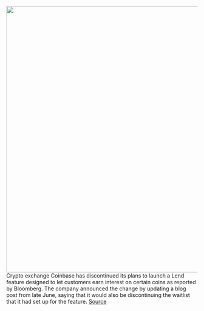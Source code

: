 <img src='https://cdn.vox-cdn.com/thumbor/PDQRt78dh0CB92wUIZVh8jnHXaI=/0x0:3000x2000/1200x800/filters:focal(1260x760:1740x1240)/cdn.vox-cdn.com/uploads/chorus_image/image/69884298/acastro_170726_1777_0008.0.jpg' width='700px' /><br/>
Crypto exchange Coinbase has discontinued its plans to launch a Lend feature designed to let customers earn interest on certain coins as reported by Bloomberg. The company announced the change by updating a blog post from late June, saying that it would also be discontinuing the waitlist that it had set up for the feature.
<a href='https://www.theverge.com/2021/9/20/22684169/coinbase-crypto-lend-feature-discontinued-sec-lawsuit-threats'> Source <a/>